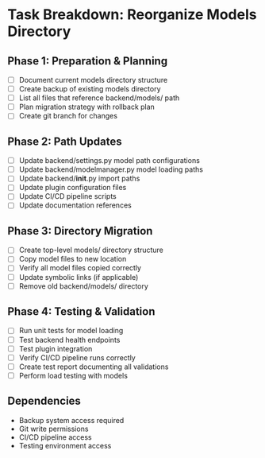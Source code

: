 # Task Breakdown: Reorganize Models Directory

## Phase 1: Preparation & Planning
- [ ] Document current models directory structure
- [ ] Create backup of existing models directory
- [ ] List all files that reference backend/models/ path
- [ ] Plan migration strategy with rollback plan
- [ ] Create git branch for changes

## Phase 2: Path Updates
- [ ] Update backend/settings.py model path configurations
- [ ] Update backend/modelmanager.py model loading paths
- [ ] Update backend/__init__.py import paths
- [ ] Update plugin configuration files
- [ ] Update CI/CD pipeline scripts
- [ ] Update documentation references

## Phase 3: Directory Migration
- [ ] Create top-level models/ directory structure
- [ ] Copy model files to new location
- [ ] Verify all model files copied correctly
- [ ] Update symbolic links (if applicable)
- [ ] Remove old backend/models/ directory

## Phase 4: Testing & Validation
- [ ] Run unit tests for model loading
- [ ] Test backend health endpoints
- [ ] Test plugin integration
- [ ] Verify CI/CD pipeline runs correctly
- [ ] Create test report documenting all validations
- [ ] Perform load testing with models

## Dependencies

- Backup system access required
- Git write permissions
- CI/CD pipeline access
- Testing environment access
